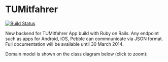 TUMitfahrer
===========

[![Build Status](https://travis-ci.org/pkwiecien/tumitfahrer.png?branch=master)](https://travis-ci.org/pkwiecien/tumitfahrer)

New backend for TUMitfahrer App build with Ruby on Rails.
Any endpoint such as apps for Android, iOS, Pebble can commnunicate via JSON format. Full documentation will be available until 30 March 2014.

Domain model is shown on the class diagram below (click to zoom):
<!--![Alt text](https://raw2.github.com/pkwiecien/tumitfahrer/master/public/ClassDiagram.pdf
"Domain model of TUMitfahrer showing all classes and relationships between them")-->
